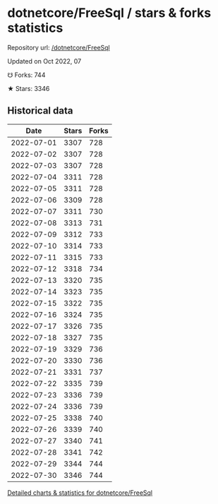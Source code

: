 # dotnetcore/FreeSql / stars & forks statistics

Repository url: [/dotnetcore/FreeSql](https://github.com/dotnetcore/FreeSql)

Updated on Oct 2022, 07

☋ Forks: 744

★ Stars: 3346

## Historical data
| Date | Stars | Forks |
|------|-------|-------|
| 2022-07-01 | 3307 | 728 | 
| 2022-07-02 | 3307 | 728 | 
| 2022-07-03 | 3307 | 728 | 
| 2022-07-04 | 3311 | 728 | 
| 2022-07-05 | 3311 | 728 | 
| 2022-07-06 | 3309 | 728 | 
| 2022-07-07 | 3311 | 730 | 
| 2022-07-08 | 3313 | 731 | 
| 2022-07-09 | 3312 | 733 | 
| 2022-07-10 | 3314 | 733 | 
| 2022-07-11 | 3315 | 733 | 
| 2022-07-12 | 3318 | 734 | 
| 2022-07-13 | 3320 | 735 | 
| 2022-07-14 | 3323 | 735 | 
| 2022-07-15 | 3322 | 735 | 
| 2022-07-16 | 3324 | 735 | 
| 2022-07-17 | 3326 | 735 | 
| 2022-07-18 | 3327 | 735 | 
| 2022-07-19 | 3329 | 736 | 
| 2022-07-20 | 3330 | 736 | 
| 2022-07-21 | 3331 | 737 | 
| 2022-07-22 | 3335 | 739 | 
| 2022-07-23 | 3336 | 739 | 
| 2022-07-24 | 3336 | 739 | 
| 2022-07-25 | 3338 | 740 | 
| 2022-07-26 | 3339 | 740 | 
| 2022-07-27 | 3340 | 741 | 
| 2022-07-28 | 3341 | 742 | 
| 2022-07-29 | 3344 | 744 | 
| 2022-07-30 | 3346 | 744 | 


[Detailed charts & statistics for dotnetcore/FreeSql](https://reviewgithub.com/rep/dotnetcore/FreeSql)

